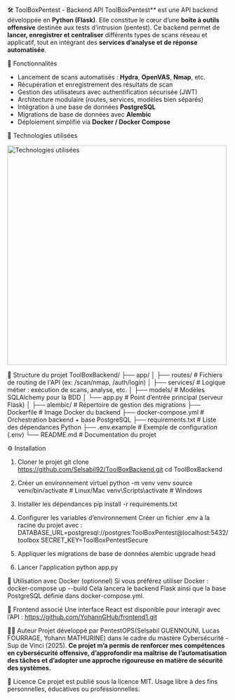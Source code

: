 🛠️ ToolBoxPentest - Backend API
ToolBoxPentest** est une API backend développée en **Python (Flask)**. Elle constitue le cœur d’une **boîte à outils offensive** destinée aux tests d’intrusion (pentest). Ce backend permet de **lancer, enregistrer et centraliser** différents types de scans réseau et applicatif, tout en intégrant des **services d’analyse et de réponse automatisée**.


🚀 Fonctionnalités

- Lancement de scans automatisés : **Hydra**, **OpenVAS**, **Nmap**, etc.
- Récupération et enregistrement des résultats de scan
- Gestion des utilisateurs avec authentification sécurisée (JWT)
- Architecture modulaire (routes, services, modèles bien séparés)
- Intégration à une base de données **PostgreSQL**
- Migrations de base de données avec **Alembic**
- Déploiement simplifié via **Docker / Docker Compose**

🧪 Technologies utilisées  

<img src="https://i.ibb.co/j99bcSj3/techno.webp" alt="Technologies utilisées" width="500"/>

📁 Structure du projet
ToolBoxBackend/
├── app/
│ ├── routes/ # Fichiers de routing de l'API (ex: /scan/nmap, /auth/login)
│ ├── services/ # Logique métier : exécution de scans, analyse, etc.
│ ├── models/ # Modèles SQLAlchemy pour la BDD
│ └── app.py # Point d’entrée principal (serveur Flask)
│
├── alembic/ # Répertoire de gestion des migrations
├── Dockerfile # Image Docker du backend
├── docker-compose.yml # Orchestration backend + base PostgreSQL
├── requirements.txt # Liste des dépendances Python
├── .env.example # Exemple de configuration (.env)
└── README.md # Documentation du projet

⚙️ Installation

 1. Cloner le projet
git clone https://github.com/Selsabil92/ToolBoxBackend.git
cd ToolBoxBackend

 3. Créer un environnement virtuel
python -m venv venv
source venv/bin/activate        # Linux/Mac
venv\Scripts\activate           # Windows

4. Installer les dépendances
pip install -r requirements.txt

5. Configurer les variables d’environnement
Créer un fichier .env à la racine du projet avec :
DATABASE_URL=postgresql://postgres:ToolBoxPentest@localhost:5432/toolbox
SECRET_KEY=ToolBoxPentestSecure
 
 6. Appliquer les migrations de base de données
alembic upgrade head

7. Lancer l'application
python app.py

🐳 Utilisation avec Docker (optionnel)
Si vous préférez utiliser Docker :
docker-compose up --build
Cela lancera le backend Flask ainsi que la base PostgreSQL définie dans docker-compose.yml.

🧭 Frontend associé
Une interface React est disponible pour interagir avec l’API :
https://github.com/YohannGHub/frontend1.git

👩‍💻 Auteur
Projet développé par PentestOPS(Selsabil GUENNOUNI, Lucas FOURRAGE, Yohann MATHURINE) dans le cadre du mastère Cybersécurité - Sup de Vinci (2025).
**Ce projet m’a permis de renforcer mes compétences en cybersécurité offensive, d’approfondir ma maîtrise de l’automatisation des tâches et d’adopter une approche rigoureuse en matière de sécurité des systèmes.**

📄 Licence
Ce projet est publié sous la licence MIT.
Usage libre à des fins personnelles, éducatives ou professionnelles.
